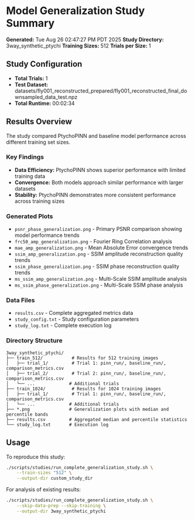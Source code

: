 # Model Generalization Study Summary

**Generated:** Tue Aug 26 02:47:27 PM PDT 2025
**Study Directory:** 3way_synthetic_ptychi
**Training Sizes:** 512
**Trials per Size:** 1

## Study Configuration
- **Total Trials:** 1
- **Test Dataset:** datasets/fly001_reconstructed_prepared/fly001_reconstructed_final_downsampled_data_test.npz
- **Total Runtime:** 00:02:34

## Results Overview

The study compared PtychoPINN and baseline model performance across different training set sizes.

### Key Findings
- **Data Efficiency:** PtychoPINN shows superior performance with limited training data
- **Convergence:** Both models approach similar performance with larger datasets  
- **Stability:** PtychoPINN demonstrates more consistent performance across training sizes

### Generated Plots
- `psnr_phase_generalization.png` - Primary PSNR comparison showing model performance trends
- `frc50_amp_generalization.png` - Fourier Ring Correlation analysis 
- `mae_amp_generalization.png` - Mean Absolute Error convergence trends
- `ssim_amp_generalization.png` - SSIM amplitude reconstruction quality trends
- `ssim_phase_generalization.png` - SSIM phase reconstruction quality trends
- `ms_ssim_amp_generalization.png` - Multi-Scale SSIM amplitude analysis
- `ms_ssim_phase_generalization.png` - Multi-Scale SSIM phase analysis

### Data Files
- `results.csv` - Complete aggregated metrics data
- `study_config.txt` - Study configuration parameters
- `study_log.txt` - Complete execution log

### Directory Structure
```
3way_synthetic_ptychi/
├── train_512/           # Results for 512 training images
│   ├── trial_1/         # Trial 1: pinn_run/, baseline_run/, comparison_metrics.csv
│   ├── trial_2/         # Trial 2: pinn_run/, baseline_run/, comparison_metrics.csv
│   └── ...             # Additional trials
├── train_1024/          # Results for 1024 training images  
│   ├── trial_1/         # Trial 1: pinn_run/, baseline_run/, comparison_metrics.csv
│   └── ...             # Additional trials
├── *.png               # Generalization plots with median and percentile bands
├── results.csv         # Aggregated median and percentile statistics
└── study_log.txt       # Execution log
```

## Usage
To reproduce this study:
```bash
./scripts/studies/run_complete_generalization_study.sh \
    --train-sizes "512" \
    --output-dir custom_study_dir
```

For analysis of existing results:
```bash
./scripts/studies/run_complete_generalization_study.sh \
    --skip-data-prep --skip-training \
    --output-dir 3way_synthetic_ptychi
```
